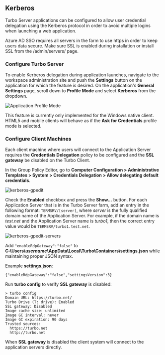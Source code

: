 ## Kerberos

Turbo Server applications can be configured to allow user credential delegation using the Kerberos protocol in order to avoid multiple logins when launching a web application.

Azure AD SSO requires all servers in the farm to use https in order to keep users data secure. Make sure SSL is enabled during installation or install SSL from the /admin/servers/ page.

### Configure Turbo Server

To enable Kerberos delegation during application launches, navigate to the workspace administration site and push the **Settings** button on the application for which the feature is desired. On the application's **General Settings** page, scroll down to **Profile Mode** and select **Kerberos** from the dropdown.

![Application Profile Mode](https://hub.turbo.net/images/docs/kerberos-profile-mode.png)

This feature is currently only implemented for the Windows native client. HTML5 and mobile clients will behave as if the **Ask for Credentials** profile mode is selected.

### Configure Client Machines

Each client machine where users will connect to the Application Server requires the **Credentials Delegation** policy to be configured and the **SSL gateway** be disabled on the Turbo Client.

In the Group Policy Editor, go to **Computer Configuration > Administrative Templates > System > Credentials Delegation > Allow delegating default credentials**.

![kerberos-gpedit](https://hub.turbo.net/images/docs/kerberos-gpedit.png)

Check the **Enabled** checkbox and press the **Show...** button. For each Application Server that is in the Turbo Server farm, add an entry in the following format: `TERMSRV/[server]`, where _server_ is the fully qualified domain name of the Application Server. For example, if the domain name is _test.net_ and the Application Server name is _turbo1_, then the correct entry value would be `TERMSRV/turbo1.test.net`.

![kerberos-gpedit-servers](https://hub.turbo.net/images/docs/kerberos-gpedit-servers.png)

Add `"enableRdpGateway":"false"` to **C:\Users\\_username_\AppData\Local\Turbo\Containers\settings.json** while maintaining proper JSON syntax.

Example **settings.json**:

    {"enableRdpGateway":"false","settingsVersion":3}

Run **turbo config** to verify **SSL gateway** is disabled:

    > turbo config
    Domain URL: https://turbo.net/
    Turbo Drive (T: drive): Enabled
    SSL gateway: Disabled
    Image cache size: unlimited
    Image GC interval: never
    Image GC expiration: 90 days
    Trusted sources:
      https://turbo.net
      http://turbo.net

When **SSL gateway** is disabled the client system will connect to the application servers directly.
